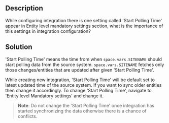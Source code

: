 ## Description

While configuring integration there is one setting called 'Start Polling Time' appear in Entity level mandatory settings section, what is the importance of this settings in integration configuration?  

## Solution

'Start Polling Time' means the time from when <code class="expression">space.vars.SITENAME</code> should start polling data from the source system. <code class="expression">space.vars.SITENAME</code> fetches only those changes/entities that are updated after given 'Start Polling Time'.

While creating new integration, 'Start Polling Time' will be default set to latest updated time of the source system. If you want to sync older entities then change it accordingly. To change 'Start Polling Time', navigate to 'Entity level Mandatory settings' and change it.

>**Note**: Do not change the 'Start Polling Time' once integration has started synchronizing the data otherwise there is a chance of conflicts.
